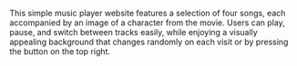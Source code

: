 This simple music player website features a selection of four songs, each accompanied by an image of a character from the movie. Users can play, pause, and switch between tracks easily, while enjoying a visually appealing background that changes randomly on each visit or by pressing the button on the top right.
